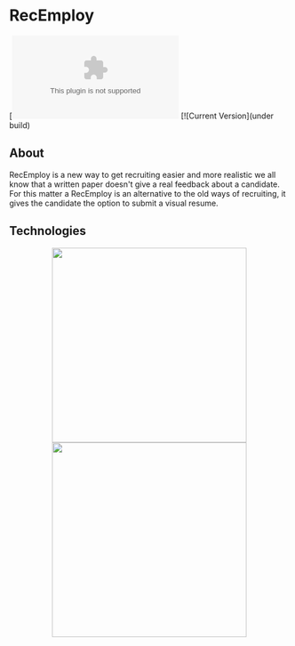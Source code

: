 # RecEmploy
[![Live Demo](https://https://warm-atoll-72755.herokuapp.com)
[![Current Version](under build)
## About


RecEmploy is a new way to get recruiting easier and more realistic we all know that a written paper doesn't give a real feedback about a candidate.
For this matter a RecEmploy is an alternative to the old ways of recruiting, it gives the candidate the option to submit a visual resume.

## Technologies 

<p align="center">
  <img src="https://rishabh.io/tech/nodejs/img/nodejs.png" width="350"/>
  <img src="your_relative_path_here_number_2_large_name" width="350"/>
</p>

